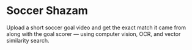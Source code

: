 # Soccer Shazam
Upload a short soccer goal video and get the exact match it came from along with the goal scorer — using computer vision, OCR, and vector similarity search.
